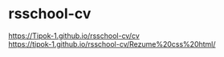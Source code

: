 # rsschool-cv
https://Tipok-1.github.io/rsschool-cv/cv <br>
https://tipok-1.github.io/rsschool-cv/Rezume%20css%20html/
